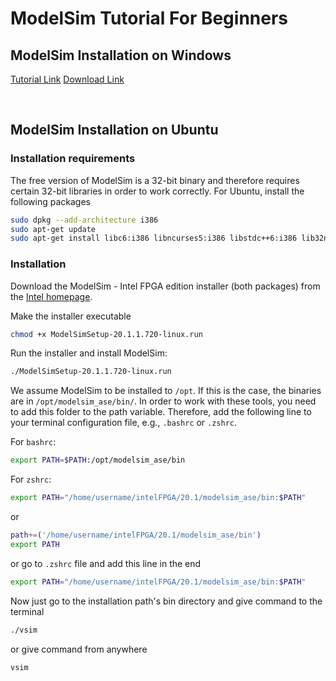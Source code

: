 # ModelSim Tutorial For Beginners

## ModelSim Installation on Windows

[Tutorial Link](https://www.youtube.com/watch?v=6-_oCSDKQEI)
[Download Link](https://drive.google.com/file/d/1wBCaPRC66onO3RZL5eu-M3m_B-nsEATH/view)



<br>

## ModelSim Installation on Ubuntu

### Installation requirements

The free version of ModelSim is a 32-bit binary and therefore requires certain 32-bit libraries in order to work correctly. For Ubuntu, install the following packages

```sh
sudo dpkg --add-architecture i386
sudo apt-get update
sudo apt-get install libc6:i386 libncurses5:i386 libstdc++6:i386 lib32ncurses6 libxft2 libxft2:i386 libxext6 libxext6:i386 
```

### Installation

Download the ModelSim - Intel FPGA edition installer (both packages) from the [Intel homepage](https://download.altera.com/akdlm/software/acdsinst/20.1std.1/720/ib_installers/ModelSimSetup-20.1.1.720-linux.run). 

Make the installer executable

```sh
chmod +x ModelSimSetup-20.1.1.720-linux.run
```

Run the installer and install ModelSim:

```sh
./ModelSimSetup-20.1.1.720-linux.run
```

We assume ModelSim to be installed to `/opt`. If this is the case, the binaries are in `/opt/modelsim_ase/bin/`. In order to work with these tools, you need to add this folder to the path variable. Therefore, add the following line to your terminal configuration file, e.g., `.bashrc` or `.zshrc`.

For `bashrc`:
```sh
export PATH=$PATH:/opt/modelsim_ase/bin
```

For `zshrc`:
```sh
export PATH="/home/username/intelFPGA/20.1/modelsim_ase/bin:$PATH"
```
or
```sh
path+=('/home/username/intelFPGA/20.1/modelsim_ase/bin')
export PATH
```
or go to `.zshrc` file and add this line in the end
```sh
export PATH="/home/username/intelFPGA/20.1/modelsim_ase/bin:$PATH"
```

Now just go to the installation path's bin directory and give command to the terminal
```sh
./vsim
```
or give command from anywhere
```sh
vsim
```

